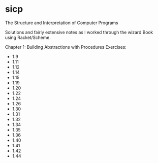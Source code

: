 # sicp
The Structure and Interpretation of Computer Programs

Solutions and fairly extensive notes as I worked through the wizard Book using Racket/Scheme.

Chapter 1: Building Abstractions with Procedures
Exercises:
- 1.9
- 1.11
- 1.12
- 1.14
- 1.15
- 1.19
- 1.20
- 1.22
- 1.24
- 1.26
- 1.30 
- 1.31
- 1.32
- 1.34
- 1.35
- 1.36
- 1.40
- 1.41
- 1.42
- 1.44


